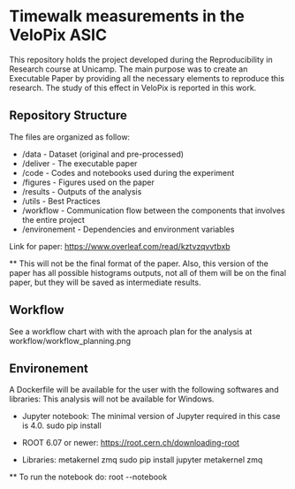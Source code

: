 # Timewalk measurements in the VeloPix ASIC
This repository holds the project developed during the Reproducibility in Research course at Unicamp. The main purpose was to create an Executable Paper by providing all the necessary elements to reproduce this research. The study of this effect in VeloPix is reported in this work.

## Repository Structure

The files are organized as follow:

- /data - Dataset (original and pre-processed)
- /deliver - The executable paper
- /code - Codes and notebooks used during the experiment
- /figures - Figures used on the paper
- /results - Outputs of the analysis 
- /utils - Best Practices 
- /workflow - Communication flow between the components that involves the entire project
- /environement - Dependencies and environment variables

Link for paper:
https://www.overleaf.com/read/kztvzqvvtbxb

** This will not be the final format of the paper. Also, this version of the paper has all possible histograms outputs, not all of them will be on the final paper, but they will be saved as intermediate results. 


## Workflow
See a workflow chart with with the aproach plan for the analysis at workflow/workflow_planning.png

## Environement
A Dockerfile will be available for the user with the following softwares and libraries:
This analysis will not be available for Windows.

- Jupyter notebook:
  The minimal version of Jupyter required in this case is 4.0.
  sudo pip install

- ROOT 6.07 or newer:
  https://root.cern.ch/downloading-root

- Libraries: metakernel zmq
  sudo pip install jupyter metakernel zmq
  
 ** To run the notebook do: root --notebook
